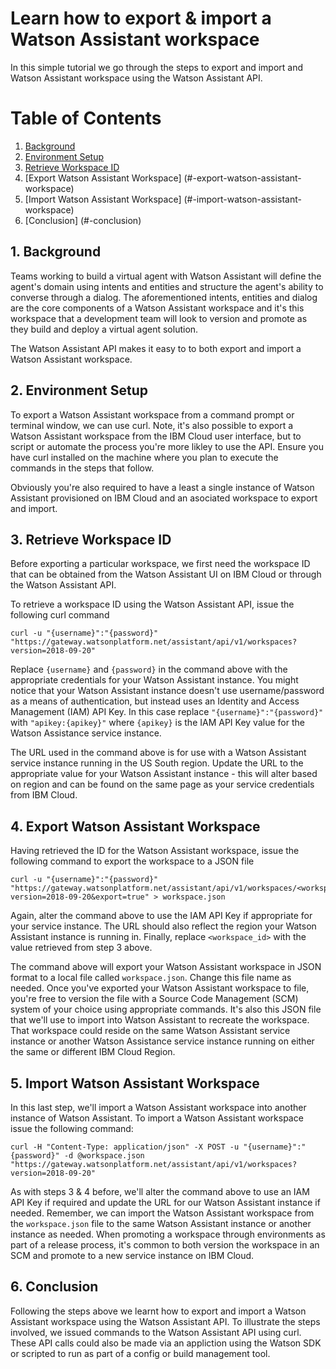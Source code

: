# Learn how to export & import a Watson Assistant workspace
In this simple tutorial we go through the steps to export and import and Watson Assistant workspace using the Watson Assistant API. 

# Table of Contents
1. [Background](#1.-background)
2. [Environment Setup](#2.-environment-setup)
3. [Retrieve Workspace ID](#3.-retrieve-workspace-id)
4. [Export Watson Assistant Workspace] (#-export-watson-assistant-workspace)
5. [Import Watson Assistant Workspace] (#-import-watson-assistant-workspace)
6. [Conclusion] (#-conclusion)


## 1. Background 
Teams working to build a virtual agent with Watson Assistant will define the agent's domain using intents and entities and structure the agent's ability to converse through a dialog. The aforementioned intents, entities and dialog are the core components of a Watson Assistant workspace and it's this workspace that a development team will look to version and promote as they build and deploy a virtual agent solution. 

The Watson Assistant API makes it easy to to both export and import a Watson Assistant workspace. 

## 2. Environment Setup
To export a Watson Assistant workspace from a command prompt or terminal window, we can use curl. Note, it's also possible to export a Watson Assistant workspace from the IBM Cloud user interface, but to script or automate the process you're more likley to use the API. Ensure you have curl installed on the machine where you plan to execute the commands in the steps that follow. 

Obviously you're also required to have a least a single instance of Watson Assistant provisioned on IBM Cloud and an asociated workspace to export and import. 


## 3. Retrieve Workspace ID
Before exporting a particular workspace, we first need the workspace ID that can be obtained from the Watson Assistant UI on IBM Cloud or through the Watson Assistant API. 

To retrieve a workspace ID using the Watson Assistant API, issue the following curl command 
```
curl -u "{username}":"{password}" "https://gateway.watsonplatform.net/assistant/api/v1/workspaces?version=2018-09-20"
```

Replace `{username}` and `{password}` in the command above with the appropriate credentials for your Watson Assistant instance. You might notice that your Watson Assistant instance doesn't use username/password as a means of authentication, but instead uses an Identity and Access Management (IAM) API Key. In this case replace `"{username}":"{password}"` with `"apikey:{apikey}"`  where `{apikey}` is the IAM API Key value for the Watson Assistance service instance. 

The URL used in the command above is for use with a Watson Assistant service instance running in the US South region. Update the URL to the appropriate value for your Watson Assistant instance - this will alter based on region and can be found on the same page as your service credentials from IBM Cloud. 

## 4. Export Watson Assistant Workspace 
Having retrieved the ID for the Watson Assistant workspace, issue the following command to export the workspace to a JSON file
```
curl -u "{username}":"{password}"  "https://gateway.watsonplatform.net/assistant/api/v1/workspaces/<workspace_id>?version=2018-09-20&export=true" > workspace.json
```

Again, alter the command above to use the IAM API Key if appropriate for your service instance. The URL should also reflect the region your Watson Assistant instance is running in. Finally, replace `<workspace_id>` with the value retrieved from step 3 above. 

The command above will export your Watson Assistant workspace in JSON format to a local file called `workspace.json`. Change this file name as needed. Once you've exported your Watson Assistant workspace to file, you're free to version the file with a Source Code Management (SCM) system of your choice using appropriate commands. It's also this JSON file that we'll use to import into Watson Assistant to recreate the workspace. That workspace could reside on the same Watson Assistant service instance or another Watson Assistance service instance running on either the same or different IBM Cloud Region. 

## 5. Import Watson Assistant Workspace 
In this last step, we'll import a Watson Assistant workspace into another instance of Watson Assistant. To import a Watson Assistant workspace issue the following command: 
```
curl -H "Content-Type: application/json" -X POST -u "{username}":"{password}" -d @workspace.json "https://gateway.watsonplatform.net/assistant/api/v1/workspaces?version=2018-09-20"
```

As with steps 3 & 4 before, we'll alter the command above to use an IAM API Key if required and update the URL for our Watson Assistant instance if needed. Remember, we can import the Watson Assistant workspace from the `workspace.json` file to the same Watson Assistant instance or another instance as needed. When promoting a workspace through environments as part of a release process, it's common to both version the workspace in an SCM and promote to a new service instance on IBM Cloud. 

## 6. Conclusion 
Following the steps above we learnt how to export and import a Watson Assistant workspace using the Watson Assistant API. To illustrate the steps involved, we issued commands to the Watson Assistant API using curl. These API calls could also be made via an appliction using the Watson SDK or scripted to run as part of a config or build management tool. 
